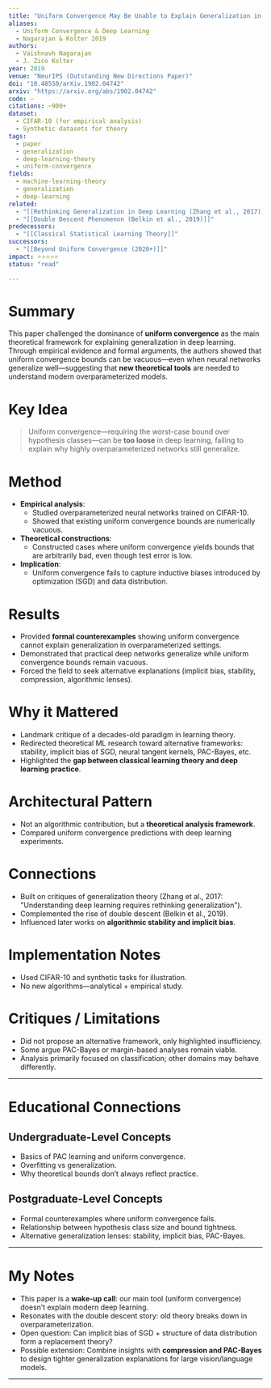 ```yaml
---
title: "Uniform Convergence May Be Unable to Explain Generalization in Deep Learning (2019)"
aliases:
  - Uniform Convergence & Deep Learning
  - Nagarajan & Kolter 2019
authors:
  - Vaishnavh Nagarajan
  - J. Zico Kolter
year: 2019
venue: "NeurIPS (Outstanding New Directions Paper)"
doi: "10.48550/arXiv.1902.04742"
arxiv: "https://arxiv.org/abs/1902.04742"
code: —
citations: ~900+
dataset:
  - CIFAR-10 (for empirical analysis)
  - Synthetic datasets for theory
tags:
  - paper
  - generalization
  - deep-learning-theory
  - uniform-convergence
fields:
  - machine-learning-theory
  - generalization
  - deep-learning
related:
  - "[[Rethinking Generalization in Deep Learning (Zhang et al., 2017)]]"
  - "[[Double Descent Phenomenon (Belkin et al., 2019)]]"
predecessors:
  - "[[Classical Statistical Learning Theory]]"
successors:
  - "[[Beyond Uniform Convergence (2020+)]]"
impact: ⭐⭐⭐⭐⭐
status: "read"

---
```


# Summary
This paper challenged the dominance of **uniform convergence** as the main theoretical framework for explaining generalization in deep learning. Through empirical evidence and formal arguments, the authors showed that uniform convergence bounds can be vacuous—even when neural networks generalize well—suggesting that **new theoretical tools** are needed to understand modern overparameterized models.

# Key Idea
> Uniform convergence—requiring the worst-case bound over hypothesis classes—can be **too loose** in deep learning, failing to explain why highly overparameterized networks still generalize.

# Method
- **Empirical analysis**:  
  - Studied overparameterized neural networks trained on CIFAR-10.  
  - Showed that existing uniform convergence bounds are numerically vacuous.  
- **Theoretical constructions**:  
  - Constructed cases where uniform convergence yields bounds that are arbitrarily bad, even though test error is low.  
- **Implication**:  
  - Uniform convergence fails to capture inductive biases introduced by optimization (SGD) and data distribution.  

# Results
- Provided **formal counterexamples** showing uniform convergence cannot explain generalization in overparameterized settings.  
- Demonstrated that practical deep networks generalize while uniform convergence bounds remain vacuous.  
- Forced the field to seek alternative explanations (implicit bias, stability, compression, algorithmic lenses).  

# Why it Mattered
- Landmark critique of a decades-old paradigm in learning theory.  
- Redirected theoretical ML research toward alternative frameworks: stability, implicit bias of SGD, neural tangent kernels, PAC-Bayes, etc.  
- Highlighted the **gap between classical learning theory and deep learning practice**.  

# Architectural Pattern
- Not an algorithmic contribution, but a **theoretical analysis framework**.  
- Compared uniform convergence predictions with deep learning experiments.  

# Connections
- Built on critiques of generalization theory (Zhang et al., 2017: "Understanding deep learning requires rethinking generalization").  
- Complemented the rise of double descent (Belkin et al., 2019).  
- Influenced later works on **algorithmic stability and implicit bias**.  

# Implementation Notes
- Used CIFAR-10 and synthetic tasks for illustration.  
- No new algorithms—analytical + empirical study.  

# Critiques / Limitations
- Did not propose an alternative framework, only highlighted insufficiency.  
- Some argue PAC-Bayes or margin-based analyses remain viable.  
- Analysis primarily focused on classification; other domains may behave differently.  

---

# Educational Connections

## Undergraduate-Level Concepts
- Basics of PAC learning and uniform convergence.  
- Overfitting vs generalization.  
- Why theoretical bounds don’t always reflect practice.  

## Postgraduate-Level Concepts
- Formal counterexamples where uniform convergence fails.  
- Relationship between hypothesis class size and bound tightness.  
- Alternative generalization lenses: stability, implicit bias, PAC-Bayes.  

---

# My Notes
- This paper is a **wake-up call**: our main tool (uniform convergence) doesn’t explain modern deep learning.  
- Resonates with the double descent story: old theory breaks down in overparameterization.  
- Open question: Can implicit bias of SGD + structure of data distribution form a replacement theory?  
- Possible extension: Combine insights with **compression and PAC-Bayes** to design tighter generalization explanations for large vision/language models.  

---
